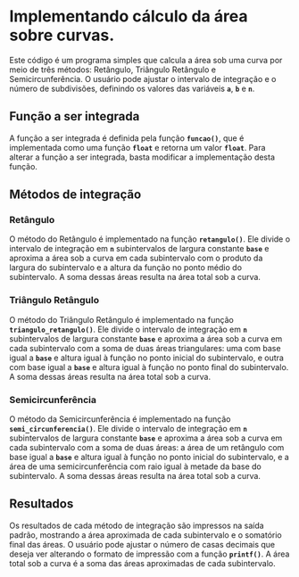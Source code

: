 # Implementando cálculo da área sobre curvas.
Este código é um programa simples que calcula a área sob uma curva por meio de três métodos: Retângulo, Triângulo Retângulo e Semicircunferência. O usuário pode ajustar o intervalo de integração e o número de subdivisões, definindo os valores das variáveis **`a`**, **`b`** e **`n`**.
## **Função a ser integrada**
A função a ser integrada é definida pela função **`funcao()`**, que é implementada como uma função **`float`** e retorna um valor **`float`**. Para alterar a função a ser integrada, basta modificar a implementação desta função.
## **Métodos de integração**
### **Retângulo**
O método do Retângulo é implementado na função **`retangulo()`**. Ele divide o intervalo de integração em **`n`** subintervalos de largura constante **`base`** e aproxima a área sob a curva em cada subintervalo com o produto da largura do subintervalo e a altura da função no ponto médio do subintervalo. A soma dessas áreas resulta na área total sob a curva.
### **Triângulo Retângulo**
O método do Triângulo Retângulo é implementado na função **`triangulo_retangulo()`**. Ele divide o intervalo de integração em **`n`** subintervalos de largura constante **`base`** e aproxima a área sob a curva em cada subintervalo com a soma de duas áreas triangulares: uma com base igual a **`base`** e altura igual à função no ponto inicial do subintervalo, e outra com base igual a **`base`** e altura igual à função no ponto final do subintervalo. A soma dessas áreas resulta na área total sob a curva.
### **Semicircunferência**
O método da Semicircunferência é implementado na função **`semi_circunferencia()`**. Ele divide o intervalo de integração em **`n`** subintervalos de largura constante **`base`** e aproxima a área sob a curva em cada subintervalo com a soma de duas áreas: a área de um retângulo com base igual a **`base`** e altura igual à função no ponto inicial do subintervalo, e a área de uma semicircunferência com raio igual à metade da base do subintervalo. A soma dessas áreas resulta na área total sob a curva.
## **Resultados**
Os resultados de cada método de integração são impressos na saída padrão, mostrando a área aproximada de cada subintervalo e o somatório final das áreas. O usuário pode ajustar o número de casas decimais que deseja ver alterando o formato de impressão com a função **`printf()`**. A área total sob a curva é a soma das áreas aproximadas de cada subintervalo.
